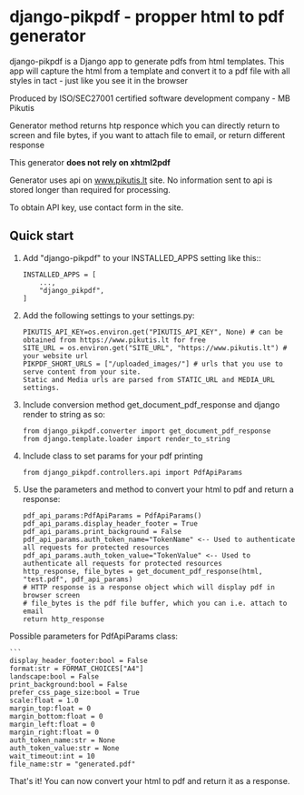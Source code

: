 
# django-pikpdf - propper html to pdf generator

django-pikpdf is a Django app to generate pdfs from html templates.
This app will capture the html from a template and convert it to a pdf file 
with all styles in tact - just like you see it in the browser

Produced by ISO/SEC27001 certified software development company - MB Pikutis

Generator method returns htp responce which you can directly return to screen and file bytes, if you want to attach file to email, or return different response

This generator **does not rely on xhtml2pdf**

Generator uses api on www.pikutis.lt site. No information sent to api is stored longer than required for processing. 

To obtain API key, use contact form in the site.

## Quick start


1. Add "django-pikpdf" to your INSTALLED_APPS setting like this::

    ```
    INSTALLED_APPS = [
        ...,
        "django_pikpdf",
    ]

2. Add the following settings to your settings.py:
    
    ```
    PIKUTIS_API_KEY=os.environ.get("PIKUTIS_API_KEY", None) # can be obtained from https://www.pikutis.lt for free
    SITE_URL = os.environ.get("SITE_URL", "https://www.pikutis.lt") # your website url
    PIKPDF_SHORT_URLS = ["/uploaded_images/"] # urls that you use to serve content from your site.
    Static and Media urls are parsed from STATIC_URL and MEDIA_URL settings.
    
2. Include conversion method get_document_pdf_response and django render to string as so:

    ```
    from django_pikpdf.converter import get_document_pdf_response
    from django.template.loader import render_to_string

3. Include class to set params for your pdf printing
    ```
    from django_pikpdf.controllers.api import PdfApiParams

4. Use the parameters and method to convert your html to pdf and return a response:

    ```
    pdf_api_params:PdfApiParams = PdfApiParams()
    pdf_api_params.display_header_footer = True
    pdf_api_params.print_background = False
    pdf_api_params.auth_token_name="TokenName" <-- Used to authenticate all requests for protected resources
    pdf_api_params.auth_token_value="TokenValue" <-- Used to authenticate all requests for protected resources
    http_response, file_bytes = get_document_pdf_response(html, "test.pdf", pdf_api_params)
    # HTTP response is a response object which will display pdf in browser screen
    # file_bytes is the pdf file buffer, which you can i.e. attach to email
    return http_response

Possible parameters for PdfApiParams class:
    
    ```
    display_header_footer:bool = False
    format:str = FORMAT_CHOICES["A4"]
    landscape:bool = False
    print_background:bool = False
    prefer_css_page_size:bool = True
    scale:float = 1.0
    margin_top:float = 0
    margin_bottom:float = 0
    margin_left:float = 0
    margin_right:float = 0
    auth_token_name:str = None
    auth_token_value:str = None
    wait_timeout:int = 10
    file_name:str = "generated.pdf"

That's it! You can now convert your html to pdf and return it as a response.
